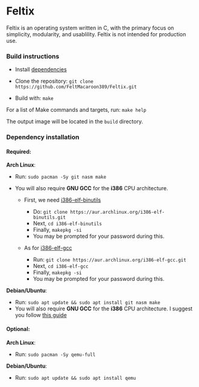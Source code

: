 # Feltix

Feltix is an operating system written in C, with the primary focus on simplicity, modularity, and usablility.
Feltix is not intended for production use.

### Build instructions

- Install [dependencies](https://github.com/FeltMacaroon389/Feltix/tree/master#dependency-installation)

- Clone the repository: `git clone https://github.com/FeltMacaroon389/Feltix.git`

- Build with: `make`

For a list of Make commands and targets, run: `make help`

The output image will be located in the `build` directory.

### Dependency installation

#### **Required**:

**Arch Linux**: 
- Run: `sudo pacman -Sy git nasm make`
- You will also require **GNU GCC** for the **i386** CPU architecture.

  - First, we need [i386-elf-binutils](https://aur.archlinux.org/packages/i386-elf-binutils)
    - Do: `git clone https://aur.archlinux.org/i386-elf-binutils.git`
    - Next, `cd i386-elf-binutils`
    - Finally, `makepkg -si`
    - You may be prompted for your password during this.

  - As for [i386-elf-gcc](https://aur.archlinux.org/packages/i386-elf-gcc)
    - Run: `git clone https://aur.archlinux.org/i386-elf-gcc.git`
    - Next, `cd i386-elf-gcc`
    - Finally, `makepkg -si`
    - You may be prompted for your password during this.

**Debian/Ubuntu**: 
- Run: `sudo apt update && sudo apt install git nasm make`
- You will also require **GNU GCC** for the **i386** CPU architecture. I suggest you follow [this guide](https://wiki.osdev.org/GCC_Cross-Compiler)

#### **Optional**:

**Arch Linux**: 
- Run: `sudo pacman -Sy qemu-full`

**Debian/Ubuntu**:
- Run: `sudo apt update && sudo apt install qemu`

